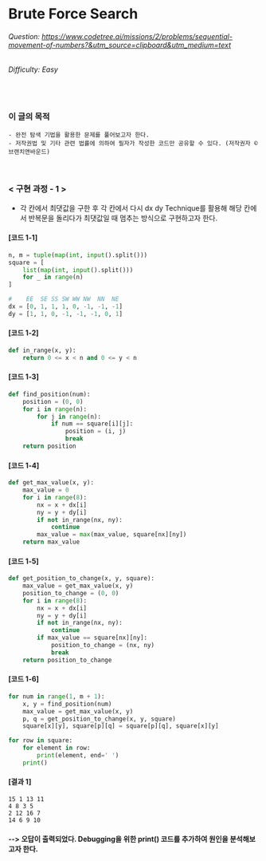 # Brute Force Search
###### Question: https://www.codetree.ai/missions/2/problems/sequential-movement-of-numbers?&utm_source=clipboard&utm_medium=text
###### Difficulty: Easy
<br/>

### 이 글의 목적
    - 완전 탐색 기법을 활용한 문제를 풀어보고자 한다.
    - 저작권법 및 기타 관련 법률에 의하여 필자가 작성한 코드만 공유할 수 있다. (저작권자 © 브랜치앤바운드)
<br/>

### < 구현 과정 - 1 >
- 각 칸에서 최댓값을 구한 후 각 칸에서 다시 dx dy Technique를 활용해 해당 칸에서 반복문을 돌리다가 최댓값일 때 멈추는 방식으로 구현하고자 한다.
#### [코드 1-1]
```python
n, m = tuple(map(int, input().split()))
square = [
    list(map(int, input().split()))
    for _ in range(n)
]

#    EE  SE SS SW WW NW  NN  NE
dx = [0, 1, 1, 1, 0, -1, -1, -1]
dy = [1, 1, 0, -1, -1, -1, 0, 1]
```
#### [코드 1-2]
```python
def in_range(x, y):
    return 0 <= x < n and 0 <= y < n
```
#### [코드 1-3]
```python
def find_position(num):
    position = (0, 0)
    for i in range(n):
        for j in range(n):
            if num == square[i][j]:
                position = (i, j)
                break
    return position
```
#### [코드 1-4]
```python
def get_max_value(x, y):
    max_value = 0
    for i in range(8):
        nx = x + dx[i]
        ny = y + dy[i]
        if not in_range(nx, ny):
            continue
        max_value = max(max_value, square[nx][ny])
    return max_value
```
#### [코드 1-5]
```python
def get_position_to_change(x, y, square):
    max_value = get_max_value(x, y)
    position_to_change = (0, 0)
    for i in range(8):
        nx = x + dx[i]
        ny = y + dy[i]
        if not in_range(nx, ny):
            continue
        if max_value == square[nx][ny]:
            position_to_change = (nx, ny)
            break
    return position_to_change
```
#### [코드 1-6]
```python
for num in range(1, m + 1):
    x, y = find_position(num)
    max_value = get_max_value(x, y)
    p, q = get_position_to_change(x, y, square)
    square[x][y], square[p][q] = square[p][q], square[x][y]

for row in square:
    for element in row:
        print(element, end=' ')
    print()
```
#### [결과 1]
```plaintext
15 1 13 11 
4 8 3 5 
2 12 16 7 
14 6 9 10
```
#### --> 오답이 출력되었다. Debugging을 위한 print() 코드를 추가하여 원인을 분석해보고자 한다.
